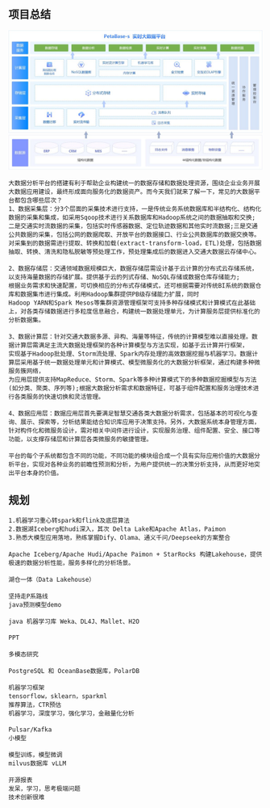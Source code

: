 ## 项目总结
![Alt text](../doc/大数据平台架构图.jpeg)

    大数据分析平台的搭建有利于帮助企业构建统一的数据存储和数据处理资源，围绕企业业务开展大数据应用建设，最终形成面向服务化的数据资产。而今天我们就来了解一下，常见的大数据平台都包含哪些层次？
    1、数据采集层：分3个层面的采集技术进行支持，一是传统业务系统数据库和半结构化、结构化数据的采集和集成，如采用Sqoop技术进行关系数据库和Hadoop系统之间的数据抽取和交换;
    二是交通实时流数据的采集，包括实时传感器数据、定位轨迹数据和其他实时流数据;三是交通公共数据的采集，包括公网的数据爬取、开放平台的数据接口、行业公共数据库的数据交换等。
    对采集到的数据需进行提取、转换和加载(extract-transform-load，ETL)处理，包括数据抽取、转换、清洗和隐私脱敏等预处理工作，预处理集成后的数据进入交通大数据云存储中心。
    
    2、数据存储层：交通领域数据规模巨大，数据存储层需设计基于云计算的分布式云存储系统，以支持海量数据的存储扩展。提供基于云的列式存储、NoSQL存储或数据仓库存储能力;
    根据业务需求和快速配置，可切换相应的分布式存储模式，还可根据需要对传统BI系统的数据仓库和数据集市进行集成。利用Hadoop集群提供PB级存储能力扩展，同时
    Hadoop YARN和Spark Mesos等集群资源管理框架可支持多种存储模式和计算模式在此基础上，对各类存储数据进行多粒度信息融合，构建统一数据处理单元，为计算服务层提供标准化的分析数据集。
    
    3、数据计算层：针对交通大数据多源、异构、海量等特征，传统的计算模型难以直接处理。数据计算层需满足主流大数据处理框架的各种计算模型与方法实现，如基于云计算并行框架，
    实现基于Hadoop批处理、Storm流处理、Spark内存处理的高效数据挖掘与机器学习。数据计算层采用基于统一数据处理单元和计算模式、模型微服务化的大数据分析框架，通过构建多种微服务簇网络，
    为应用层提供支持MapReduce、Storm、Spark等多种计算模式下的多种数据挖掘模型与方法(如分类、聚类、序列等);根据大数据分析需求和数据特征，可基于组件配置和服务治理技术进行各类服务的快速切换和灵活管理。
    
    4、数据应用层：数据应用层首先要满足智慧交通各类大数据分析需求，包括基本的可视化与查询、展示、探索等，分析结果能结合知识库应用于决策支持。另外，大数据系统本身管理方面，
    针对构件化和微服务设计，需对相关中间件进行设计，实现服务治理、组件配置、安全、接口等功能，以支撑存储层和计算层各类微服务的敏捷管理。
    
    平台的每个子系统都包含不同的功能，不同功能的模块组合成一个具有实际应用价值的大数据分析平台，实现对各种业务的前瞻性预测和分析，为用户提供统一的决策分析支持，从而更好地突出平台本身的价值。

## 规划
    1.机器学习重心转spark和flink及底层算法
    2.数据湖Iceberg和hudi深入，其次 Delta Lake和Apache Atlas，Paimon
    3.熟悉大模型应用落地，熟练掌握Dify、Olama、通义千问/Deepseek的方案整合
    
    Apache Iceberg/Apache Hudi/Apache Paimon + StarRocks 构建Lakehouse，提供极速的数据分析性能，服务多样化的分析场景。
    
    湖仓一体（Data Lakehouse）
    
    坚持走P系路线
    java预测模型demo
    
    java 机器学习库 Weka、DL4J、Mallet、H2O
    
    PPT
    
    多模态研究
    
    PostgreSQL 和 OceanBase数据库，PolarDB
    
    机器学习框架
    tensorflow，sklearn，sparkml
    推荐算法，CTR预估
    机器学习，深度学习，强化学习，金融量化分析
    
    Pulsar/Kafka
    小模型
    
    模型训练，模型微调
    milvus数据库 vLLM
    
    开源报表
    发呆，学习，思考极端问题
    技术创新很难